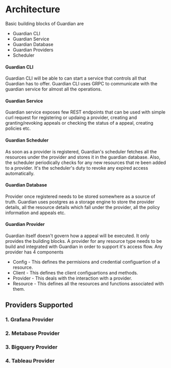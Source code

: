 # Architecture

Basic building blocks of Guardian are

- Guardian CLI
- Guardian Service
- Guardian Database
- Guardian Providers
- Scheduler

#### Guardian CLI

Guardian CLI will be able to can start a service that controls all that Guardian has to offer. Guardian CLI uses GRPC to communicate with the guardian service for almost all the operations.

#### Guardian Service

Guardian service exposes few REST endpoints that can be used with simple curl request for registering or updaing a provider, creating and granting/revoking appeals or checking the status of a appeal, creating policies etc.

#### Guardian Scheduler

As soon as a provider is registered, Guardian's scheduler fetches all the resources under the provider and stores it in the guardian database. Also, the scheduler periodically checks for any new resources that re been added to a provider. It's the scheduler's duty to revoke any expired access automatically.

#### Guardian Database

Provider once registered needs to be stored somewhere as a source of truth. Guardian uses postgres as a storage engine to store the provider details, all the resource details which fall under the provider, all the policy information and appeals etc.

#### Guardian Provider

Guardian itself doesn't govern how a appeal will be executed. It only provides the building blocks. A provider for any resource type needs to be build and integrated with Guardian in order to support it's access flow. Any provider has 4 components

- Config - This defines the permisions and credential configuartion of a resource.
- Client - This defines the client configuartions and methods.
- Provider - This deals with the interaction with a provider.
- Resource - This defines all the resources and functions associated with them.

## Providers Supported

### 1. Grafana Provider

### 2. Metabase Provider

### 3. Bigquery Provider

### 4. Tableau Provider

